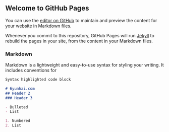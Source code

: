 ## Welcome to GitHub Pages

You can use the [editor on GitHub](https://github.com/Semapeter/6se.github.com/edit/gh-pages/index.md) to maintain and preview the content for your website in Markdown files.

Whenever you commit to this repository, GitHub Pages will run [Jekyll](https://jekyllrb.com/) to rebuild the pages in your site, from the content in your Markdown files.

### Markdown

Markdown is a lightweight and easy-to-use syntax for styling your writing. It includes conventions for

```markdown
Syntax highlighted code block

# 6yunhai.com
## Header 2
### Header 3

- Bulleted
- List

1. Numbered
2. List


